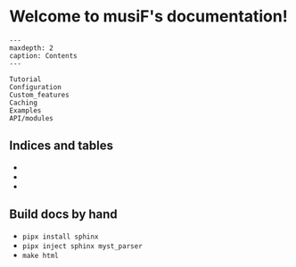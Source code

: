 # Welcome to musiF's documentation!

```{toctree}
---
maxdepth: 2
caption: Contents
---

Tutorial
Configuration
Custom_features
Caching
Examples
API/modules

```

## Indices and tables

* [](genindex)
* [](modindex)
* [](search)

## Build docs by hand
* `pipx install sphinx`
* `pipx inject sphinx myst_parser`
* `make html`
